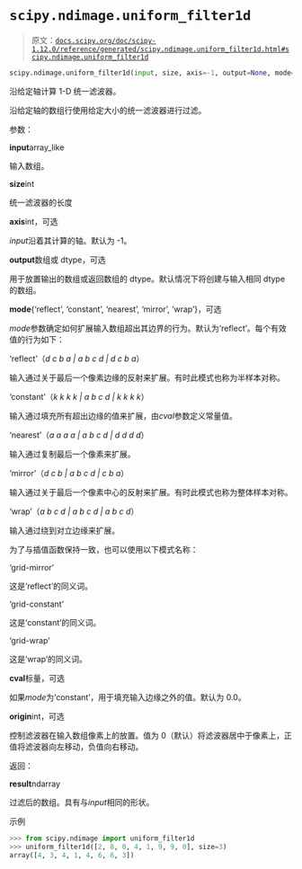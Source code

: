 # `scipy.ndimage.uniform_filter1d`

> 原文：[`docs.scipy.org/doc/scipy-1.12.0/reference/generated/scipy.ndimage.uniform_filter1d.html#scipy.ndimage.uniform_filter1d`](https://docs.scipy.org/doc/scipy-1.12.0/reference/generated/scipy.ndimage.uniform_filter1d.html#scipy.ndimage.uniform_filter1d)

```py
scipy.ndimage.uniform_filter1d(input, size, axis=-1, output=None, mode='reflect', cval=0.0, origin=0)
```

沿给定轴计算 1-D 统一滤波器。

沿给定轴的数组行使用给定大小的统一滤波器进行过滤。

参数：

**input**array_like

输入数组。

**size**int

统一滤波器的长度

**axis**int，可选

*input*沿着其计算的轴。默认为 -1。

**output**数组或 dtype，可选

用于放置输出的数组或返回数组的 dtype。默认情况下将创建与输入相同 dtype 的数组。

**mode**{‘reflect’, ‘constant’, ‘nearest’, ‘mirror’, ‘wrap’}，可选

*mode*参数确定如何扩展输入数组超出其边界的行为。默认为‘reflect’。每个有效值的行为如下：

‘reflect’（*d c b a | a b c d | d c b a*）

输入通过关于最后一个像素边缘的反射来扩展。有时此模式也称为半样本对称。

‘constant’（*k k k k | a b c d | k k k k*）

输入通过填充所有超出边缘的值来扩展，由*cval*参数定义常量值。

‘nearest’（*a a a a | a b c d | d d d d*）

输入通过复制最后一个像素来扩展。

‘mirror’（*d c b | a b c d | c b a*）

输入通过关于最后一个像素中心的反射来扩展。有时此模式也称为整体样本对称。

‘wrap’（*a b c d | a b c d | a b c d*）

输入通过绕到对立边缘来扩展。

为了与插值函数保持一致，也可以使用以下模式名称：

‘grid-mirror’

这是‘reflect’的同义词。

‘grid-constant’

这是‘constant’的同义词。

‘grid-wrap’

这是‘wrap’的同义词。

**cval**标量，可选

如果*mode*为‘constant’，用于填充输入边缘之外的值。默认为 0.0。

**origin**int，可选

控制滤波器在输入数组像素上的放置。值为 0（默认）将滤波器居中于像素上，正值将滤波器向左移动，负值向右移动。

返回：

**result**ndarray

过滤后的数组。具有与*input*相同的形状。

示例

```py
>>> from scipy.ndimage import uniform_filter1d
>>> uniform_filter1d([2, 8, 0, 4, 1, 9, 9, 0], size=3)
array([4, 3, 4, 1, 4, 6, 6, 3]) 
```
